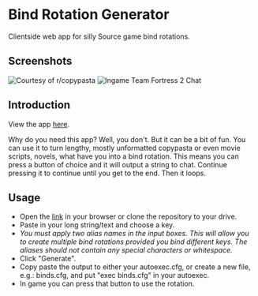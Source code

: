 # Bind Rotation Generator
Clientside web app for silly Source game bind rotations.
 
## Screenshots

![Courtesy of r/copypasta](http://i.imgur.com/7MJri4E.png "navyseal")
![Ingame Team Fortress 2 Chat](http://i.imgur.com/0aGrpFx.png "demoman?")

## Introduction

View the app [here](https://paced.github.io/bindRotator/).

Why do you need this app? Well, you don't. But it can be a bit of fun. You can use it to turn lengthy, mostly unformatted copypasta or even movie scripts, novels, what have you into a bind rotation. This means you can press a button of choice and it will output a string to chat. Continue pressing it to continue until you get to the end. Then it loops.

## Usage

- Open the [link](https://paced.github.io/bindRotator/) in your browser or clone the repository to your drive.
- Paste in your long string/text and choose a key.
- *You must apply two alias names in the input boxes. This will allow you to create multiple bind rotations provided you bind different keys. The aliases should not contain any special characters or whitespace.*
- Click "Generate".
- Copy paste the output to either your autoexec.cfg, or create a new file, e.g.: binds.cfg, and put "exec binds.cfg" in your autoexec.
- In game you can press that button to use the rotation.
